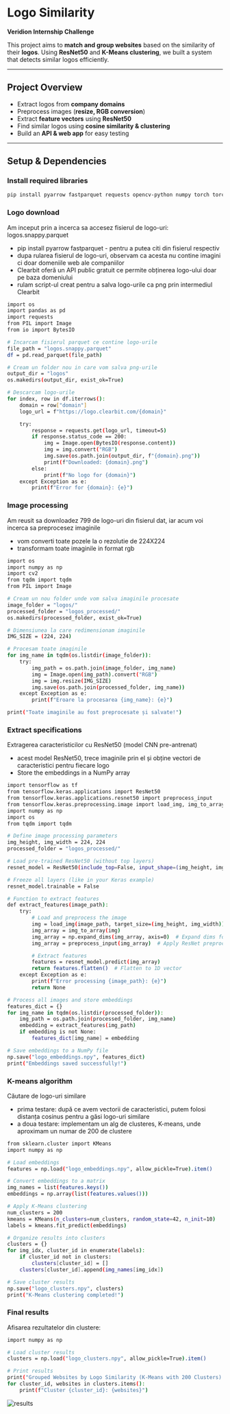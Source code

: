 # Logo Similarity  
**Veridion Internship Challenge**  

This project aims to **match and group websites** based on the similarity of their **logos**. Using **ResNet50** and **K-Means clustering**, we built a system that detects similar logos efficiently.

---

## Project Overview
 - Extract logos from **company domains**  
 - Preprocess images (**resize, RGB conversion**)  
 - Extract **feature vectors** using **ResNet50**  
 - Find similar logos using **cosine similarity & clustering**  
 - Build an **API & web app** for easy testing  

---

## Setup & Dependencies  
### **Install required libraries**
```bash
pip install pyarrow fastparquet requests opencv-python numpy torch torchvision scikit-learn fastapi uvicorn streamlit tqdm pillow
```

### **Logo download**
Am inceput prin a incerca sa accesez fisierul de logo-uri: logos.snappy.parquet 
 - pip install pyarrow fastparquet - pentru a putea citi din fisierul respectiv
 - dupa rularea fisierul de logo-uri, observam ca acesta nu contine imagini ci doar domeniile web ale companiilor
 - Clearbit oferă un API public gratuit ce permite obținerea logo-ului doar pe baza domeniului
 - rulam script-ul creat pentru a salva logo-urile ca png prin intermediul Clearbit

```bash
import os
import pandas as pd
import requests
from PIL import Image
from io import BytesIO

# Incarcam fisierul parquet ce contine logo-urile
file_path = "logos.snappy.parquet"
df = pd.read_parquet(file_path)

# Cream un folder nou in care vom salva png-urile
output_dir = "logos"
os.makedirs(output_dir, exist_ok=True)

# Descarcam logo-urile
for index, row in df.iterrows():
    domain = row["domain"]
    logo_url = f"https://logo.clearbit.com/{domain}"

    try:
        response = requests.get(logo_url, timeout=5)
        if response.status_code == 200:
            img = Image.open(BytesIO(response.content))
            img = img.convert("RGB")
            img.save(os.path.join(output_dir, f"{domain}.png"))
            print(f"Downloaded: {domain}.png")
        else:
            print(f"No logo for {domain}")
    except Exception as e:
        print(f"Error for {domain}: {e}")
```

### **Image processing**

Am reusit sa downloadez 799 de logo-uri din fisierul dat, iar acum voi incerca sa preprocesez imaginile
 - vom converti toate pozele la o rezolutie de 224X224
 - transformam toate imaginile in format rgb

```bash
import os
import numpy as np
import cv2
from tqdm import tqdm
from PIL import Image

# Cream un nou folder unde vom salva imaginile procesate
image_folder = "logos/"
processed_folder = "logos_processed/"
os.makedirs(processed_folder, exist_ok=True)

# Dimensiunea la care redimensionam imaginile
IMG_SIZE = (224, 224)

# Procesam toate imaginile
for img_name in tqdm(os.listdir(image_folder)):
    try:
        img_path = os.path.join(image_folder, img_name)
        img = Image.open(img_path).convert("RGB")
        img = img.resize(IMG_SIZE)
        img.save(os.path.join(processed_folder, img_name))
    except Exception as e:
        print(f"Eroare la procesarea {img_name}: {e}")

print("Toate imaginile au fost preprocesate și salvate!")

```

### **Extract specifications**
Extragerea caracteristicilor cu ResNet50 (model CNN pre-antrenat)
 - acest model ResNet50, trece imaginile prin el și obține vectori de caracteristici pentru fiecare logo
 - Store the embeddings in a NumPy array

```bash
import tensorflow as tf
from tensorflow.keras.applications import ResNet50
from tensorflow.keras.applications.resnet50 import preprocess_input
from tensorflow.keras.preprocessing.image import load_img, img_to_array
import numpy as np
import os
from tqdm import tqdm

# Define image processing parameters
img_height, img_width = 224, 224
processed_folder = "logos_processed/"

# Load pre-trained ResNet50 (without top layers)
resnet_model = ResNet50(include_top=False, input_shape=(img_height, img_width, 3), pooling='avg', weights='imagenet')

# Freeze all layers (like in your Keras example)
resnet_model.trainable = False

# Function to extract features
def extract_features(image_path):
    try:
        # Load and preprocess the image
        img = load_img(image_path, target_size=(img_height, img_width))
        img_array = img_to_array(img)
        img_array = np.expand_dims(img_array, axis=0)  # Expand dims for batch size
        img_array = preprocess_input(img_array)  # Apply ResNet preprocessing

        # Extract features
        features = resnet_model.predict(img_array)
        return features.flatten()  # Flatten to 1D vector
    except Exception as e:
        print(f"Error processing {image_path}: {e}")
        return None

# Process all images and store embeddings
features_dict = {}
for img_name in tqdm(os.listdir(processed_folder)):
    img_path = os.path.join(processed_folder, img_name)
    embedding = extract_features(img_path)
    if embedding is not None:
        features_dict[img_name] = embedding

# Save embeddings to a NumPy file
np.save("logo_embeddings.npy", features_dict)
print("Embeddings saved successfully!")

```

### **K-means algorithm**
Căutare de logo-uri similare
 - prima testare: după ce avem vectorii de caracteristici, putem folosi distanța cosinus pentru a găsi logo-uri similare
 - a doua testare: implementam un alg de clusteres, K-means, unde aproximam un numar de 200 de clustere

```bash
from sklearn.cluster import KMeans
import numpy as np

# Load embeddings
features = np.load("logo_embeddings.npy", allow_pickle=True).item()

# Convert embeddings to a matrix
img_names = list(features.keys())
embeddings = np.array(list(features.values()))

# Apply K-Means clustering
num_clusters = 200
kmeans = KMeans(n_clusters=num_clusters, random_state=42, n_init=10)
labels = kmeans.fit_predict(embeddings)

# Organize results into clusters
clusters = {}
for img_idx, cluster_id in enumerate(labels):
    if cluster_id not in clusters:
        clusters[cluster_id] = []
    clusters[cluster_id].append(img_names[img_idx])

# Save cluster results
np.save("logo_clusters.npy", clusters)
print("K-Means clustering completed!")

```

### **Final results**
Afisarea rezultatelor din clustere:

```bash
import numpy as np

# Load cluster results
clusters = np.load("logo_clusters.npy", allow_pickle=True).item()

# Print results
print("Grouped Websites by Logo Similarity (K-Means with 200 Clusters):")
for cluster_id, websites in clusters.items():
    print(f"Cluster {cluster_id}: {websites}")

```

![results](https://github.com/user-attachments/assets/3d075973-fcf6-4def-bf5b-9408d4cba6ba)
